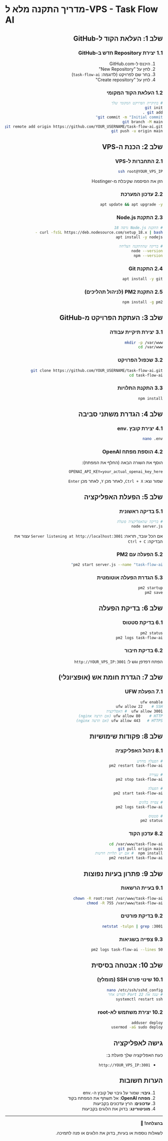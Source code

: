 # מדריך התקנה מלא ל-VPS - Task Flow AI

<div dir="rtl">

## שלב 1: העלאת הקוד ל-GitHub

### 1.1 יצירת Repository חדש ב-GitHub
1. היכנס ל-GitHub.com
2. לחץ על "New Repository"
3. בחר שם לפרויקט (לדוגמה: `task-flow-ai`)
4. לחץ על "Create repository"

### 1.2 העלאת הקוד המקומי
```bash
# בתיקיית הפרויקט המקומי שלך
git init
git add .
git commit -m "Initial commit"
git branch -M main
git remote add origin https://github.com/YOUR_USERNAME/task-flow-ai.git
git push -u origin main
```

## שלב 2: הכנת ה-VPS

### 2.1 התחברות ל-VPS
```bash
ssh root@YOUR_VPS_IP
```
הזן את הסיסמה שקיבלת מ-Hostinger

### 2.2 עדכון המערכת
```bash
apt update && apt upgrade -y
```

### 2.3 התקנת Node.js
```bash
# התקנת Node.js גרסה 18
curl -fsSL https://deb.nodesource.com/setup_18.x | bash -
apt install -y nodejs

# בדיקה שההתקנה הצליחה
node --version
npm --version
```

### 2.4 התקנת Git
```bash
apt install -y git
```

### 2.5 התקנת PM2 (לניהול תהליכים)
```bash
npm install -g pm2
```

## שלב 3: העתקת הפרויקט מ-GitHub

### 3.1 יצירת תיקיית עבודה
```bash
mkdir -p /var/www
cd /var/www
```

### 3.2 שכפול הפרויקט
```bash
git clone https://github.com/YOUR_USERNAME/task-flow-ai.git
cd task-flow-ai
```

### 3.3 התקנת התלויות
```bash
npm install
```

## שלב 4: הגדרת משתני סביבה

### 4.1 יצירת קובץ .env
```bash
nano .env
```

### 4.2 הוספת מפתח OpenAI
הוסף את השורה הבאה (החלף את המפתח):
```
OPENAI_API_KEY=your_actual_openai_key_here
```

שמור וצא: `Ctrl + X`, לאחר מכן `Y`, לאחר מכן `Enter`

## שלב 5: הפעלת האפליקציה

### 5.1 בדיקה ראשונית
```bash
# בדיקה שהאפליקציה פועלת
node server.js
```
אם הכל עובד, תראה: `Server listening at http://localhost:3001`
עצור את הבדיקה: `Ctrl + C`

### 5.2 הפעלה עם PM2
```bash
pm2 start server.js --name "task-flow-ai"
```

### 5.3 הגדרת הפעלה אוטומטית
```bash
pm2 startup
pm2 save
```

## שלב 6: בדיקת הפעלה

### 6.1 בדיקת סטטוס
```bash
pm2 status
pm2 logs task-flow-ai
```

### 6.2 בדיקת חיבור
הפתח דפדפן וגש ל: `http://YOUR_VPS_IP:3001`

## שלב 7: הגדרת חומת אש (אופציונלי)

### 7.1 הפעלת UFW
```bash
ufw enable
ufw allow 22    # SSH
ufw allow 3001  # האפליקציה
ufw allow 80    # HTTP (אם תרצה nginx)
ufw allow 443   # HTTPS (אם תרצה nginx)
```

## שלב 8: פקודות שימושיות

### 8.1 ניהול האפליקציה
```bash
# הפעלה מחדש
pm2 restart task-flow-ai

# עצירה
pm2 stop task-flow-ai

# הפעלה
pm2 start task-flow-ai

# צפייה בלוגים
pm2 logs task-flow-ai

# סטטוס
pm2 status
```

### 8.2 עדכון הקוד
```bash
cd /var/www/task-flow-ai
git pull origin main
npm install  # אם יש תלויות חדשות
pm2 restart task-flow-ai
```

## שלב 9: פתרון בעיות נפוצות

### 9.1 בעיית הרשאות
```bash
chown -R root:root /var/www/task-flow-ai
chmod -R 755 /var/www/task-flow-ai
```

### 9.2 בדיקת פורטים
```bash
netstat -tulpn | grep :3001
```

### 9.3 צפייה בשגיאות
```bash
pm2 logs task-flow-ai --lines 50
```

## שלב 10: אבטחה בסיסית

### 10.1 שינוי פורט SSH (מומלץ)
```bash
nano /etc/ssh/sshd_config
# שנה את Port 22 לפורט אחר
systemctl restart ssh
```

### 10.2 יצירת משתמש לא-root
```bash
adduser deploy
usermod -aG sudo deploy
```

## גישה לאפליקציה

כעת האפליקציה שלך פועלת ב:
- `http://YOUR_VPS_IP:3001`

## הערות חשובות

1. **גיבוי**: שמור על גיבוי של קובץ ה-.env
2. **מפתח OpenAI**: אל תשתף את המפתח בקוד
3. **עדכונים**: הרץ עדכונים בקביעות
4. **מוניטורינג**: בדוק את הלוגים בקביעות

---

**בהצלחה! 🚀**

לשאלות נוספות או בעיות, בדוק את הלוגים או פנה לתמיכה.

</div>
